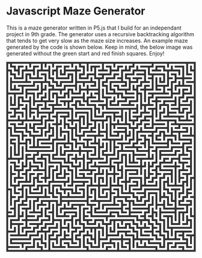 # Javascript Maze Generator

This is a maze generator written in P5.js that I build for an independant project in 9th grade. The generator uses a recursive backtracking algorithm that tends to get very slow as the maze size increases. An example maze generated by the code is shown below. Keep in mind, the below image was generated without the green start and red finish squares. Enjoy!

![example_maze](https://raw.githubusercontent.com/hoefler02/maze-generator/master/example/aMAZEing.png)
